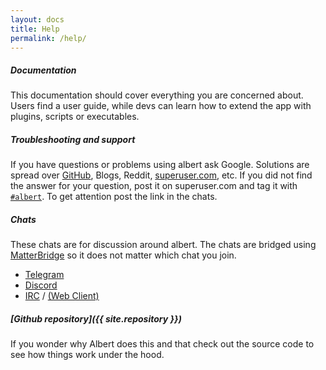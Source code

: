 ```yaml
---
layout: docs
title: Help
permalink: /help/
---
```


##### Documentation

This documentation should cover everything you are concerned about. Users find a user guide, while devs can learn how to extend the app with plugins, scripts or executables.

##### Troubleshooting and support

If you have questions or problems using albert ask Google. Solutions are spread over [GitHub](https://github.com/albertlauncher/albert/issues), Blogs, Reddit, [superuser.com](https://superuser.com/questions/tagged/albert), etc. If you did not find the answer for your question, post it on superuser.com and tag it with [`#albert`](https://superuser.com/questions/tagged/albert). To get attention post the link in the chats.

##### Chats

These chats are for discussion around albert. The chats are bridged using [MatterBridge](https://github.com/42wim/matterbridge) so it does not matter which chat you join.

- [Telegram](https://telegram.me/albert_launcher_community)
- [Discord](https://discord.gg/t8G2EkvRZh)
- [IRC](irc://irc.libera.chat/albertlauncher) / [(Web Client)](https://web.libera.chat/#albertlauncher)

##### [Github repository]({{ site.repository }})

If you wonder why Albert does this and that check out the source code to see how things work under the hood.
